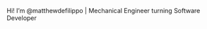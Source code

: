 Hi! I’m @matthewdefilippo | Mechanical Engineer turning Software Developer

<!---
matthewdefilippo/matthewdefilippo is a ✨ special ✨ repository because its `README.md` (this file) appears on your GitHub profile.
You can click the Preview link to take a look at your changes.
--->
